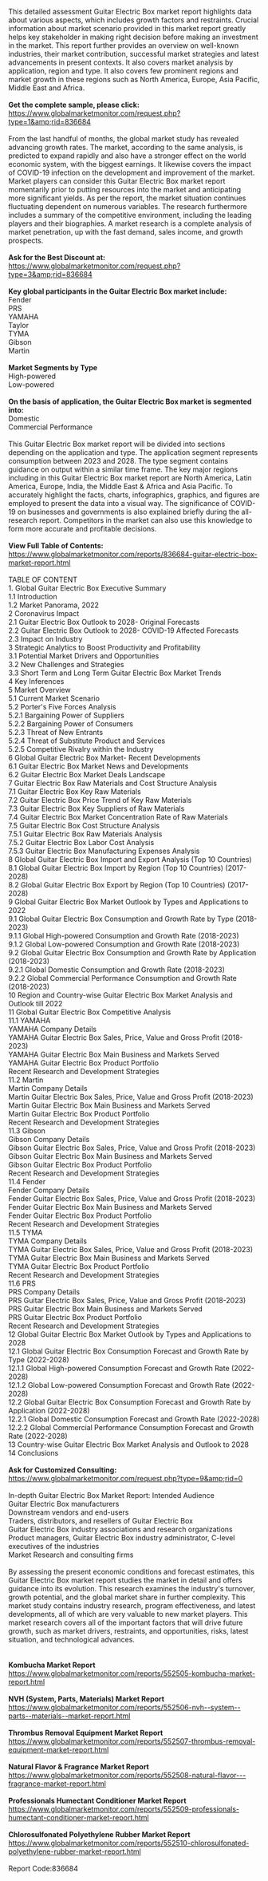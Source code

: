 This detailed assessment Guitar Electric Box market report highlights data about various aspects, which includes growth factors and restraints. Crucial information about market scenario provided in this market report greatly helps key stakeholder in making right decision before making an investment in the market. This report further provides an overview on well-known industries, their market contribution, successful market strategies and latest advancements in present contexts. It also covers market analysis by application, region and type. It also covers few prominent regions and market growth in these regions such as North America, Europe, Asia Pacific, Middle East and Africa. <br /><br /><strong>Get the complete sample, please click:</strong><br /><a href="https://www.globalmarketmonitor.com/request.php?type=1&amp;rid=836684">https://www.globalmarketmonitor.com/request.php?type=1&amp;rid=836684</a><br /><br />From the last handful of months, the global market study has revealed advancing growth rates. The market, according to the same analysis, is predicted to expand rapidly and also have a stronger effect on the world economic system, with the biggest earnings. It likewise covers the impact of COVID-19 infection on the development and improvement of the market. Market players can consider this Guitar Electric Box market report momentarily prior to putting resources into the market and anticipating more significant yields. As per the report, the market situation continues fluctuating dependent on numerous variables. The research furthermore includes a summary of the competitive environment, including the leading players and their biographies. A market research is a complete analysis of market penetration, up with the fast demand, sales income, and growth prospects.<br /><br /><strong>Ask for the Best Discount at:</strong><br /><a href="https://www.globalmarketmonitor.com/request.php?type=3&amp;rid=836684">https://www.globalmarketmonitor.com/request.php?type=3&amp;rid=836684</a><br /><br /><strong>Key global participants in the Guitar Electric Box market include:</strong><br /> Fender <br />PRS <br />YAMAHA <br />Taylor <br />TYMA <br />Gibson <br />Martin <br /><br /><strong>Market Segments by Type</strong><br />High-powered <br />Low-powered <br /><br /><strong>On the basis of application, the Guitar Electric Box market is segmented into:</strong><br />Domestic <br />Commercial Performance <br /><br />This Guitar Electric Box market report will be divided into sections depending on the application and type. The application segment represents consumption between 2023 and 2028. The type segment contains guidance on output within a similar time frame. The key major regions including in this Guitar Electric Box market report are North America, Latin America, Europe, India, the Middle East &amp; Africa and Asia Pacific. To accurately highlight the facts, charts, infographics, graphics, and figures are employed to present the data into a visual way. The significance of COVID-19 on businesses and governments is also explained briefly during the all-research report. Competitors in the market can also use this knowledge to form more accurate and profitable decisions.<br /><br /><strong>View Full Table of Contents:</strong><br /><a href="https://www.globalmarketmonitor.com/reports/836684-guitar-electric-box-market-report.html">https://www.globalmarketmonitor.com/reports/836684-guitar-electric-box-market-report.html</a><br /><br />TABLE OF CONTENT<br />1. Global Guitar Electric Box Executive Summary<br />1.1 Introduction<br />1.2 Market Panorama, 2022<br />2 Coronavirus Impact<br />2.1 Guitar Electric Box Outlook to 2028- Original Forecasts<br />2.2 Guitar Electric Box Outlook to 2028- COVID-19 Affected Forecasts<br />2.3 Impact on Industry<br />3 Strategic Analytics to Boost Productivity and Profitability<br />3.1 Potential Market Drivers and Opportunities<br />3.2 New Challenges and Strategies<br />3.3 Short Term and Long Term Guitar Electric Box Market Trends<br />4 Key Inferences<br />5 Market Overview<br />5.1 Current Market Scenario<br />5.2 Porter's Five Forces Analysis<br />5.2.1 Bargaining Power of Suppliers<br />5.2.2 Bargaining Power of Consumers<br />5.2.3 Threat of New Entrants<br />5.2.4 Threat of Substitute Product and Services<br />5.2.5 Competitive Rivalry within the Industry<br />6 Global Guitar Electric Box Market- Recent Developments<br />6.1 Guitar Electric Box Market News and Developments<br />6.2 Guitar Electric Box Market Deals Landscape<br />7 Guitar Electric Box Raw Materials and Cost Structure Analysis<br />7.1 Guitar Electric Box Key Raw Materials<br />7.2 Guitar Electric Box Price Trend of Key Raw Materials<br />7.3 Guitar Electric Box Key Suppliers of Raw Materials<br />7.4 Guitar Electric Box Market Concentration Rate of Raw Materials<br />7.5 Guitar Electric Box Cost Structure Analysis<br />7.5.1 Guitar Electric Box Raw Materials Analysis<br />7.5.2 Guitar Electric Box Labor Cost Analysis<br />7.5.3 Guitar Electric Box Manufacturing Expenses Analysis<br />8 Global Guitar Electric Box Import and Export Analysis (Top 10 Countries)<br />8.1 Global Guitar Electric Box Import by Region (Top 10 Countries) (2017-2028)<br />8.2 Global Guitar Electric Box Export by Region (Top 10 Countries) (2017-2028)<br />9 Global Guitar Electric Box Market Outlook by Types and Applications to 2022<br />9.1 Global Guitar Electric Box Consumption and Growth Rate by Type (2018-2023)<br />9.1.1 Global High-powered Consumption and Growth Rate (2018-2023)<br />9.1.2 Global Low-powered Consumption and Growth Rate (2018-2023)<br />9.2 Global Guitar Electric Box Consumption and Growth Rate by Application (2018-2023)<br />9.2.1  Global Domestic Consumption and Growth Rate (2018-2023)<br />9.2.2  Global Commercial Performance Consumption and Growth Rate (2018-2023)<br />10 Region and Country-wise Guitar Electric Box Market Analysis and Outlook till 2022<br />11 Global Guitar Electric Box Competitive Analysis<br />11.1 YAMAHA<br />YAMAHA Company Details<br />YAMAHA Guitar Electric Box Sales, Price, Value and Gross Profit (2018-2023)<br />YAMAHA Guitar Electric Box Main Business and Markets Served<br />YAMAHA Guitar Electric Box Product Portfolio<br />Recent Research and Development Strategies<br />11.2 Martin<br />Martin Company Details<br />Martin Guitar Electric Box Sales, Price, Value and Gross Profit (2018-2023)<br />Martin Guitar Electric Box Main Business and Markets Served<br />Martin Guitar Electric Box Product Portfolio<br />Recent Research and Development Strategies<br />11.3 Gibson<br />Gibson Company Details<br />Gibson Guitar Electric Box Sales, Price, Value and Gross Profit (2018-2023)<br />Gibson Guitar Electric Box Main Business and Markets Served<br />Gibson Guitar Electric Box Product Portfolio<br />Recent Research and Development Strategies<br />11.4 Fender<br />Fender Company Details<br />Fender Guitar Electric Box Sales, Price, Value and Gross Profit (2018-2023)<br />Fender Guitar Electric Box Main Business and Markets Served<br />Fender Guitar Electric Box Product Portfolio<br />Recent Research and Development Strategies<br />11.5 TYMA<br />TYMA Company Details<br />TYMA Guitar Electric Box Sales, Price, Value and Gross Profit (2018-2023)<br />TYMA Guitar Electric Box Main Business and Markets Served<br />TYMA Guitar Electric Box Product Portfolio<br />Recent Research and Development Strategies<br />11.6 PRS<br />PRS Company Details<br />PRS Guitar Electric Box Sales, Price, Value and Gross Profit (2018-2023)<br />PRS Guitar Electric Box Main Business and Markets Served<br />PRS Guitar Electric Box Product Portfolio<br />Recent Research and Development Strategies<br />12 Global Guitar Electric Box Market Outlook by Types and Applications to 2028<br />12.1 Global Guitar Electric Box Consumption Forecast and Growth Rate by Type (2022-2028)<br />12.1.1 Global High-powered Consumption Forecast and Growth Rate (2022-2028)<br />12.1.2 Global Low-powered Consumption Forecast and Growth Rate (2022-2028)<br />12.2 Global Guitar Electric Box Consumption Forecast and Growth Rate by Application (2022-2028)<br />12.2.1 Global Domestic Consumption Forecast and Growth Rate (2022-2028)<br />12.2.2 Global Commercial Performance Consumption Forecast and Growth Rate (2022-2028)<br />13 Country-wise Guitar Electric Box Market Analysis and Outlook to 2028<br />14 Conclusions<br /><br /><strong>Ask for Customized Consulting:</strong><br /><a href="https://www.globalmarketmonitor.com/request.php?type=9&amp;rid=0">https://www.globalmarketmonitor.com/request.php?type=9&amp;rid=0</a><br /><br />In-depth Guitar Electric Box Market Report: Intended Audience<br />Guitar Electric Box manufacturers<br />Downstream vendors and end-users<br />Traders, distributors, and resellers of Guitar Electric Box<br />Guitar Electric Box industry associations and research organizations<br />Product managers, Guitar Electric Box industry administrator, C-level executives of the industries<br />Market Research and consulting firms<br /><br />By assessing the present economic conditions and forecast estimates, this Guitar Electric Box market report studies the market in detail and offers guidance into its evolution. This research examines the industry's turnover, growth potential, and the global market share in further complexity. This market study contains industry research, program effectiveness, and latest developments, all of which are very valuable to new market players. This market research covers all of the important factors that will drive future growth, such as market drivers, restraints, and opportunities, risks, latest situation, and technological advances.<br /><br /><strong><br /></strong><strong>Kombucha Market Report</strong><br /><a href="https://www.globalmarketmonitor.com/reports/552505-kombucha-market-report.html">https://www.globalmarketmonitor.com/reports/552505-kombucha-market-report.html</a><br /><br /><strong>NVH (System, Parts, Materials) Market Report</strong><br /><a href="https://www.globalmarketmonitor.com/reports/552506-nvh--system--parts--materials--market-report.html">https://www.globalmarketmonitor.com/reports/552506-nvh--system--parts--materials--market-report.html</a><br /><br /><strong>Thrombus Removal Equipment Market Report</strong><br /><a href="https://www.globalmarketmonitor.com/reports/552507-thrombus-removal-equipment-market-report.html">https://www.globalmarketmonitor.com/reports/552507-thrombus-removal-equipment-market-report.html</a><br /><br /><strong>Natural Flavor &amp; Fragrance Market Report</strong><br /><a href="https://www.globalmarketmonitor.com/reports/552508-natural-flavor---fragrance-market-report.html">https://www.globalmarketmonitor.com/reports/552508-natural-flavor---fragrance-market-report.html</a><br /><br /><strong>Professionals Humectant Conditioner Market Report</strong><br /><a href="https://www.globalmarketmonitor.com/reports/552509-professionals-humectant-conditioner-market-report.html">https://www.globalmarketmonitor.com/reports/552509-professionals-humectant-conditioner-market-report.html</a><br /><br /><strong>Chlorosulfonated Polyethylene Rubber Market Report</strong><br /><a href="https://www.globalmarketmonitor.com/reports/552510-chlorosulfonated-polyethylene-rubber-market-report.html">https://www.globalmarketmonitor.com/reports/552510-chlorosulfonated-polyethylene-rubber-market-report.html</a><br /><br />Report Code:836684</p>
